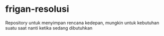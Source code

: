 # frigan-resolusi
Repository untuk menyimpan rencana kedepan, mungkin untuk kebutuhan suatu saat nanti ketika sedang dibutuhkan 
